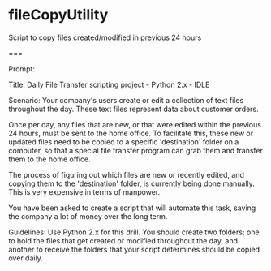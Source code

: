 fileCopyUtility
===============

Script to copy files created/modified in previous 24 hours

===

Prompt:

Title: Daily File Transfer scripting project - Python 2.x - IDLE

Scenario: Your company's users create or edit a collection of text files throughout the day. These text files represent data about customer orders.

Once per day, any files that are new, or that were edited within the previous 24 hours, must be sent to the home office. To facilitate this, these new or updated files need to be copied to a specific 'destination' folder on a computer, so that a special file transfer program can grab them and transfer them to the home office.

The process of figuring out which files are new or recently edited, and copying them to the 'destination' folder, is currently being done manually. This is very expensive in terms of manpower.

You have been asked to create a script that will automate this task, saving the company a lot of money over the long term.

Guidelines:
Use Python 2.x for this drill.
You should create two folders; one to hold the files that get created or modified throughout the day, and another to receive the folders that your script determines should be copied over daily.
